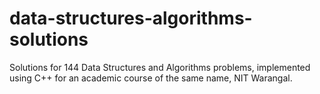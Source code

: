 # data-structures-algorithms-solutions
Solutions for 144 Data Structures and Algorithms problems, implemented using C++ for an academic course of the same name, NIT Warangal.
